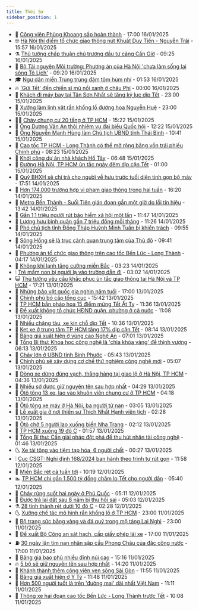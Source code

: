 ```yaml
---
title: Thời Sự
sidebar_position: 1
---
```


<!-- vnexpress-thoi-su:START -->
- 🦒 [Công viên Phùng Khoang sắp hoàn thành](https://vnexpress.net/cong-vien-phung-khoang-sap-hoan-thanh-4839918.html) - 17:00 16/01/2025
- 🤓 [Hà Nội thí điểm tổ chức giao thông nút Khuất Duy Tiến - Nguyễn Trãi](https://vnexpress.net/ha-noi-thi-diem-to-chuc-giao-thong-nut-khuat-duy-tien-nguyen-trai-4839951.html) - 15:57 16/01/2025
- ⚗️ [Thủ tướng chấp thuận chủ trương đầu tư cảng Cần Giờ](https://vnexpress.net/thu-tuong-chap-thuan-chu-truong-dau-tu-cang-can-gio-4839857.html) - 09:25 16/01/2025
- 🌊 [Bộ Tài nguyên Môi trường: Phương án của Hà Nội &#39;chưa làm sống lại sông Tô Lịch&#39;](https://vnexpress.net/bo-tai-nguyen-moi-truong-phuong-an-cua-ha-noi-chua-lam-song-lai-song-to-lich-4839720.html) - 09:20 16/01/2025
- 🎓 [Ngư dân miền Trung trúng đậm tôm hùm nhí](https://vnexpress.net/ngu-dan-mien-trung-trung-dam-tom-hum-nhi-4839584.html) - 01:53 16/01/2025
- 🔥 [&#39;Gửi Tết&#39; đến chiến sĩ mũ nồi xanh ở châu Phi](https://vnexpress.net/gui-tet-den-chien-si-mu-noi-xanh-o-chau-phi-4839555.html) - 00:00 16/01/2025
- 🦏 [Khách đi máy bay tại Tân Sơn Nhất sẽ tăng kỷ lục dịp Tết](https://vnexpress.net/khach-di-may-bay-tai-tan-son-nhat-se-tang-ky-luc-dip-tet-4839562.html) - 23:00 15/01/2025
- 👺 [Xưởng làm linh vật rắn khổng lồ đường hoa Nguyễn Huệ](https://vnexpress.net/xuong-lam-linh-vat-ran-khong-lo-duong-hoa-nguyen-hue-4839436.html) - 23:00 15/01/2025
- 🧑‍🏫 [Cháy chung cư 20 tầng ở TP HCM](https://vnexpress.net/chay-chung-cu-20-tang-o-tp-hcm-4839554.html) - 15:22 15/01/2025
- 🚦 [Ông Dương Văn An thôi nhiệm vụ đại biểu Quốc hội](https://vnexpress.net/ong-duong-van-an-thoi-nhiem-vu-dai-bieu-quoc-hoi-4839547.html) - 12:22 15/01/2025
- 🎉 [Ông Nguyễn Mạnh Hùng làm Chủ tịch UBND tỉnh Thái Bình](https://vnexpress.net/ong-nguyen-manh-hung-lam-chu-tich-ubnd-tinh-thai-binh-4839539.html) - 10:41 15/01/2025
- 🦒 [Cao tốc TP HCM - Long Thành có thể mở rộng bằng vốn trái phiếu Chính phủ](https://vnexpress.net/cao-toc-tp-hcm-long-thanh-co-the-mo-rong-bang-von-trai-phieu-chinh-phu-4839456.html) - 08:23 15/01/2025
- 🤗 [Khởi công dự án nhà khách Hồ Tây](https://vnexpress.net/khoi-cong-du-an-nha-khach-ho-tay-4839396.html) - 06:48 15/01/2025
- 💼 [Đường Hà Nội, TP HCM ùn tắc ngày đêm dịp cận Tết](https://vnexpress.net/duong-ha-noi-tp-hcm-un-tac-ngay-dem-dip-can-tet-4839125.html) - 01:00 15/01/2025
- 🤩 [Quỹ BHXH sẽ chi trả cho người về hưu trước tuổi diện tinh gọn bộ máy](https://vnexpress.net/quy-bhxh-se-chi-tra-cho-nguoi-ve-huu-truoc-tuoi-dien-tinh-gon-bo-may-4839196.html) - 17:51 14/01/2025
- 🤡 [Hơn 174.000 trường hợp vi phạm giao thông trong hai tuần](https://vnexpress.net/hon-174-000-truong-hop-vi-pham-giao-thong-trong-hai-tuan-4839184.html) - 16:20 14/01/2025
- 💯 [Metro Bến Thành - Suối Tiên gián đoạn gần một giờ do lỗi tín hiệu](https://vnexpress.net/metro-ben-thanh-suoi-tien-gian-doan-gan-mot-gio-do-loi-tin-hieu-4839174.html) - 13:42 14/01/2025
- 👺 [Gần 1,1 triệu người rút bảo hiểm xã hội một lần](https://vnexpress.net/gan-1-1-trieu-nguoi-rut-bao-hiem-xa-hoi-mot-lan-4839155.html) - 11:47 14/01/2025
- 🌮 [Lương hưu bình quân gần 7 triệu đồng mỗi tháng](https://vnexpress.net/luong-huu-binh-quan-gan-7-trieu-dong-moi-thang-4839148.html) - 11:26 14/01/2025
- 🥸 [Phó chủ tịch tỉnh Đồng Tháp Huỳnh Minh Tuấn bị khiển trách](https://vnexpress.net/pho-chu-tich-tinh-dong-thap-huynh-minh-tuan-bi-khien-trach-4839117.html) - 09:55 14/01/2025
- 🐻 [Sông Hồng sẽ là trục cảnh quan trung tâm của Thủ đô](https://vnexpress.net/song-hong-se-la-truc-canh-quan-trung-tam-cua-thu-do-4839025.html) - 09:41 14/01/2025
- 👀 [Phương án tổ chức giao thông trên cao tốc Bến Lức - Long Thành](https://vnexpress.net/phuong-an-to-chuc-giao-thong-tren-cao-toc-ben-luc-long-thanh-4838949.html) - 04:17 14/01/2025
- 🤔 [Không khí lạnh tăng cường miền Bắc](https://vnexpress.net/khong-khi-lanh-tang-cuong-mien-bac-4838901.html) - 03:23 14/01/2025
- 🕯 [Trẻ mầm non bị người lạ vào trường dẫn đi](https://vnexpress.net/tre-mam-non-bi-nguoi-la-vao-truong-dan-di-4838881.html) - 03:02 14/01/2025
- 😺 [Thủ tướng yêu cầu khắc phục ùn tắc giao thông tại Hà Nội và TP HCM](https://vnexpress.net/thu-tuong-yeu-cau-khac-phuc-un-tac-giao-thong-tai-ha-noi-va-tp-hcm-4838796.html) - 17:21 13/01/2025
- 🦆 [Những bảo vật quốc gia nghìn năm tuổi](https://vnexpress.net/nhung-bao-vat-quoc-gia-nghin-nam-tuoi-4838668.html) - 17:00 13/01/2025
- 🧰 [Chính phủ bỏ cấp tổng cục](https://vnexpress.net/chinh-phu-bo-cap-tong-cuc-4838792.html) - 15:42 13/01/2025
- 🦍 [TP HCM bắn pháo hoa 15 điểm mừng Tết Ất Tỵ](https://vnexpress.net/tp-hcm-ban-phao-hoa-15-diem-mung-tet-at-ty-4838765.html) - 11:36 13/01/2025
- 🧰 [Đề xuất không tổ chức HĐND quận, phường ở cả nước](https://vnexpress.net/de-xuat-khong-to-chuc-hdnd-quan-phuong-o-ca-nuoc-4838741.html) - 11:08 13/01/2025
- 💃 [Nhiều chặng tàu, xe kín chỗ dịp Tết](https://vnexpress.net/nhieu-chang-tau-xe-kin-cho-dip-tet-4838709.html) - 10:36 13/01/2025
- 🧰 [Kẹt xe ở trung tâm TP HCM tăng 17% dịp cận Tết](https://vnexpress.net/ket-xe-o-trung-tam-tp-hcm-tang-17-dip-can-tet-4838647.html) - 08:14 13/01/2025
- 🚀 [Băng giá xuất hiện ở vùng cao Nghệ An](https://vnexpress.net/bang-gia-xuat-hien-o-vung-cao-nghe-an-4838637.html) - 07:01 13/01/2025
- 🎊 [Tổng Bí thư: Khoa học công nghệ là &#39;chìa khóa vàng&#39; để thịnh vượng](https://vnexpress.net/tong-bi-thu-khoa-hoc-cong-nghe-la-chia-khoa-vang-de-thinh-vuong-4838608.html) - 06:13 13/01/2025
- 🤭 [Cháy lớn ở UBND tỉnh Bình Phước](https://vnexpress.net/chay-lon-o-ubnd-tinh-binh-phuoc-4838630.html) - 05:43 13/01/2025
- 🤗 [Chính phủ sẽ xây dựng cơ chế thử nghiệm công nghệ mới](https://vnexpress.net/chinh-phu-se-xay-dung-co-che-thu-nghiem-cong-nghe-moi-4838557.html) - 05:07 13/01/2025
- 🌈 [Dòng xe dừng đúng vạch, thẳng hàng tại giao lộ ở Hà Nội, TP HCM](https://vnexpress.net/dong-xe-dung-dung-vach-thang-hang-tai-giao-lo-o-ha-noi-tp-hcm-4837933.html) - 04:36 13/01/2025
- 🦣 [Nhiều sở được giữ nguyên tên sau hợp nhất](https://vnexpress.net/nhieu-so-duoc-giu-nguyen-ten-sau-hop-nhat-4838474.html) - 04:29 13/01/2025
- 🎡 [Ôtô tông 13 xe, lao vào khuôn viên chung cư ở TP HCM](https://vnexpress.net/oto-tong-13-xe-lao-vao-khuon-vien-chung-cu-o-tp-hcm-4838590.html) - 04:18 13/01/2025
- 🦏 [Ôtô tông xe máy ở Hà Nội, ba người tử nạn](https://vnexpress.net/oto-tong-xe-may-o-ha-noi-ba-nguoi-tu-nan-4838512.html) - 03:05 13/01/2025
- 🎊 [Lễ xuất gia ở nơi thiền sư Thích Nhất Hạnh viên tịch](https://vnexpress.net/le-xuat-gia-o-noi-thien-su-thich-nhat-hanh-vien-tich-4838362.html) - 02:28 13/01/2025
- 🫶 [Ôtô chở 5 người lao xuống biển Nha Trang](https://vnexpress.net/oto-cho-5-nguoi-lao-xuong-bien-nha-trang-4838488.html) - 02:12 13/01/2025
- 🤔 [TP HCM xuống 19 độ C](https://vnexpress.net/tp-hcm-xuong-19-do-c-4838472.html) - 01:57 13/01/2025
- 🤠 [Tổng Bí thư: Cần giải pháp đột phá để thu hút nhân tài công nghệ](https://vnexpress.net/tong-bi-thu-can-giai-phap-dot-pha-de-thu-hut-nhan-tai-cong-nghe-4838456-tong-thuat.html) - 01:46 13/01/2025
- 🌜 [Xe tải tông vào tiệm tạp hóa, 6 người chết](https://vnexpress.net/xe-tai-tong-vao-tiem-tap-hoa-6-nguoi-chet-4838429.html) - 00:27 13/01/2025
- 🕯 [Cục CSGT: Nghị định 168/2024 ban hành theo trình tự rút gọn](https://vnexpress.net/cuc-csgt-nghi-dinh-168-2024-ban-hanh-theo-trinh-tu-rut-gon-4838355.html) - 11:58 12/01/2025
- 🤔 [Miền Bắc rét cả tuần tới](https://vnexpress.net/mien-bac-ret-ca-tuan-toi-4838344.html) - 10:19 12/01/2025
- 🏊 [TP HCM chi gần 1.500 tỷ đồng chăm lo Tết cho người dân](https://vnexpress.net/tp-hcm-chi-gan-1-500-ty-dong-cham-lo-tet-cho-nguoi-dan-4838277.html) - 05:40 12/01/2025
- 🌮 [Cháy rừng suốt hai ngày ở Phú Quốc](https://vnexpress.net/chay-rung-suot-hai-ngay-o-phu-quoc-4838281.html) - 05:11 12/01/2025
- 🫣 [Được trả lại đất sau 8 năm bị thu hồi sai](https://vnexpress.net/duoc-tra-lai-dat-sau-8-nam-bi-thu-hoi-sai-4838284.html) - 05:03 12/01/2025
- ⚗️ [28 tỉnh thành rét dưới 10 độ C](https://vnexpress.net/28-tinh-thanh-ret-duoi-10-do-c-4838232.html) - 02:28 12/01/2025
- 🌜 [Xưởng chế tác mô hình rắn khổng lồ ở TP HCM](https://vnexpress.net/xuong-che-tac-mo-hinh-ran-khong-lo-o-tp-hcm-4838175.html) - 23:00 11/01/2025
- 🌁 [Bộ trang sức bằng vàng và đá quý trong mộ táng Lai Nghi](https://vnexpress.net/bo-trang-suc-bang-vang-va-da-quy-trong-mo-tang-lai-nghi-4838107.html) - 23:00 11/01/2025
- 🐲 [Đề xuất Bộ Công an sát hạch, cấp giấy phép lái xe](https://vnexpress.net/de-xuat-bo-cong-an-sat-hach-cap-giay-phep-lai-xe-4838199.html) - 17:00 11/01/2025
- ⛽️ [30 ngày lặn tìm nạn nhân sập cầu Phong Châu của đặc công nước](https://vnexpress.net/30-ngay-lan-tim-nan-nhan-sap-cau-phong-chau-cua-dac-cong-nuoc-4834760.html) - 17:00 11/01/2025
- 🗽 [Băng giá bao phủ nhiều đỉnh núi cao](https://vnexpress.net/bang-gia-bao-phu-nhieu-dinh-nui-cao-4838180.html) - 15:16 11/01/2025
- 🔥 [5 bộ sẽ giữ nguyên tên sau hợp nhất](https://vnexpress.net/5-bo-se-giu-nguyen-ten-sau-hop-nhat-4838172.html) - 14:20 11/01/2025
- 💯 [Khánh thành thêm công viên ven sông Sài Gòn](https://vnexpress.net/khanh-thanh-them-cong-vien-ven-song-sai-gon-4838150.html) - 11:55 11/01/2025
- 🦆 [Băng giá xuất hiện ở Y Tý](https://vnexpress.net/bang-gia-xuat-hien-o-y-ty-4838163.html) - 11:48 11/01/2025
- 🫣 [Hơn 500 người tuốt lá trên &#39;đường mai&#39; dài nhất Việt Nam](https://vnexpress.net/hon-500-nguoi-tuot-la-tren-duong-mai-dai-nhat-viet-nam-4838164.html) - 11:11 11/01/2025
- 🤡 [Thông xe hai đoạn cao tốc Bến Lức - Long Thành trước Tết](https://vnexpress.net/thong-xe-hai-doan-cao-toc-ben-luc-long-thanh-truoc-tet-4838148.html) - 10:08 11/01/2025<!-- vnexpress-thoi-su:END -->